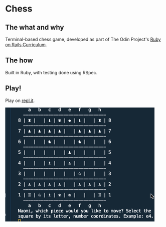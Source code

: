 # Chess

## The what and why
Terminal-based chess game, developed as part of The Odin Project's [Ruby on Rails Curriculum](http://www.theodinproject.com).

## The how
Built in Ruby, with testing done using RSpec.

## Play!
Play on [repl.it](https://repl.it/@naomiflagg/chess).

![](chess.gif)
